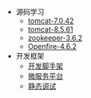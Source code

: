 * 源码学习
  * [tomcat-7.0.42](https://github.com/xuzhihao-java/tomcat-7.0.42)
  * [tomcat-8.5.61](https://github.com/xuzhihao-java/tomcat-8.5.61)
  * [zookeeper-3.6.2](https://github.com/xuzhihao-java/zookeeper-3.6.2)
  * [Openfire-4.6.2](https://github.com/xuzhihao-java/Openfire-4.6.2)
* 开发框架
  * [开发脚手架](https://github.com/xuzhihao-java/framework)
  * [微服务平台](https://github.com/xuzhihao-java/microservices-platform)
  * [静态调试](https://github.com/xuzhihao-java/html)

